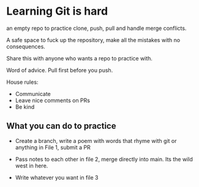 # Learning Git is hard

an empty repo to practice clone, push, pull and handle merge conflicts.

A safe space to fuck up the repository, make all the mistakes with no consequences.

Share this with anyone who wants a repo to practice with.

Word of advice. Pull first before you push.

House rules:

- Communicate
- Leave nice comments on PRs
- Be kind

## What you can do to practice

- Create a branch, write a poem with words that rhyme with git or anything in File 1, submit a PR

- Pass notes to each other in file 2, merge directly into main. Its the wild west in here.

- Write whatever you want in file 3
